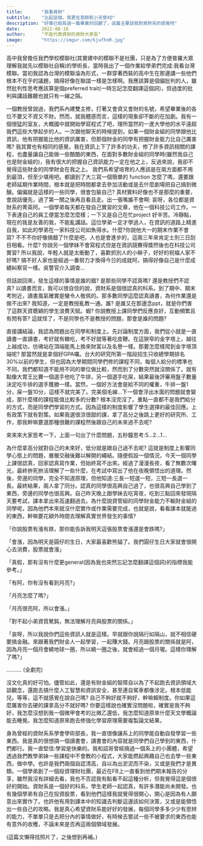 ```yaml
---
title:       "我看資財"
subtitle:    "比起這個，我更在意餅乾小天使XD"
description: "好像已經寫過一篇畢業的回顧了，這篇主要談我對資財系的感覺吧"
date:        2022-08-18
author:      "不能代表資財的資財大家長"
image:       "https://imgur.com/kjufhnR.jpg"
---
```


高中我曾擔任我們學校模聯社(其實建中的模聯不是社團，只是為了方便普羅大眾理解我就先以模聯社自稱)的學術長，當時我出了一個作業給學弟們完成:我看台灣模聯。當初我認為台灣的模聯淪為形式，一群穿著西裝的高中生在那邊講一些他們根本不在乎的議題，搞得好像在聯誼一樣是怎樣啊。我應該算是個偏批判的人，雖然批判性思考應該算是個preferred trait(一時忘記怎麼翻譯這個詞)，但過度的批判與講話難聽也就只有一線之隔。

一個教授曾說過，我們系內建雙主修，打著又會資又會財的名號，希望畢業後的各位不要又不資又不財。然而，就我體感而言，這樣的現象卻不斷的在加劇。我有一個很猛的室友，大概國中就開始學寫程式了吧，理所當然的一進大學他的水平遠超我們這些大學起步的人。一次跟他聊天的時候提到，如果一個財金組的同學跟他比資訊，他有把握能比他的資訊厲害，但那個財金的同學有把握財金能力比自己厲害嗎? 我其實也有相同的感覺，我在資訊上下了許多的功夫，修了許多資訊相關的課程，也盡量讓自己能做一些酷酷的東西，在面對多數財金組的同學時(雖然我自己也是財金組的)，我有很大的把握自己資訊能力一定在他之上，反過來說，我卻不覺得這些財金的同學財金在我之上。
我們系希望培育的人應該是在兩方面都不用到最頂，但至少堪用吧。都讀到了大三寫一個簡單的 function 怎麼了嗎，還要跟老師延期作業時間，根本就是把時間都拿去參加活動或是去什麼劇場把自己搞到微醺。偏偏就是這樣的一些同學，很會包裝自己? 真材實料好像也不是那麼的重要，會說話優先，過了第一關之後再且看且走。出一張嘴誰不會啊: 哀呀，各位都是資財系的菁英阿。一個學弟每天都在發自己實習的文章，他在一個科技公司工作。一下表達自己的員工便當怎麼怎麼樣；一下又是自己在忙project 好辛苦。冷靜點，現在的我是友善的我，不能亂講話。這位學弟一定才學過人，在資訊的道路上精進自我，如此的學弟在一家科技公司如魚得水。什麼?你說他大一的期末作業不會寫? 不不不你好像搞錯了什麼是吧，人也是會進步的，這兩三年來肯定士別三日刮目相看。什麼? 你說另一個學妹不會寫程式但是在資訊競賽得獎然後也在科技公司實習? 所以我說，年輕人就是太衝動了，喜歡抓別人的小辮子，好好的祝福人家不好嗎? 搞不好人家也是經過一番努力才換得今日的成就阿，搞得好像自己是什麼成績糾察官一樣。吳警官介入調查...

但話說回來，發生這樣的事情是誰的錯? 是那些同學不認真嗎? 還是教授們不認真? 以讀書而言，我可以很自信的說，資財系是個很認真的科系。到了期中、期末考附近，讀書風氣確實是蠻令人敬佩的。那多數同學這麼認真讀書，為何作業還是做不出來? 我知道，一定是教授亂教一通。誰? 是誰又在那邊念ppt，就是你們害了這群天資聰穎的學生浪費天賦。蝦? 你說教授上課同學們反應良好，互動頻繁且有問有答? 這就怪了，不是同學也不是教授的問題，那會是誰的問題? 

直接講結論，我認為問題出在同學和制度上。先討論制度方面，我們從小就是一直讀書一直讀書，考好就有糖吃，考不好就等著吃皮鞭。在這狹窄的金字塔上，越往上越成功，彷彿站在頂端能馬上換來財富以及名譽一樣。那要怎麼樣爬到金字塔頂端呢? 那當然就是拿個好GPA囉。台大的研究所第一階段招生只收總學期排名30%以前的學生，但也因為大學期間同學們修的課程不同，每個人給分的標準也不同。我們都知道不能用不同的單位做比較，然而到了分數突然就沒關係了。就有點像大胃王比賽一個選手他吃了牛排，另一個選手吃屎，結果最後評審用盤子數量決定吃牛排的選手獲勝一樣。當然，一個好方法會是給不同的權重，牛排一盤1分，屎一盤10分，這樣不就完美了。完美個毛線...下一個會浮出水面的問題就會變成，那什麼樣的課程能值比較多的分數? 根本沒完沒了。重點一直都不是我們給分的方式，而是同學們學習的方式。因為這樣的制度影響了學生選擇的最佳回應。上有政策下就有對策。如果我選很涼很甜的課，拿了高分之後跳上更好的研究所、工作，那我幹嘛要選那種很難的課程然後跟自己的未來過不去呢? 

來來來大家思考一下，上面一句出了什麼問題，五秒鐘思考:5...2...1... 

為什麼拿高分就對自己的未來好，低分就是跟自己過不去呢? 這就是制度上影響同學心態上的問題，層層交融後難以解開的繩結。隨便假設一個情況，今天一個同學上課很認真，回家認真寫作業，但始終寫不出來。經過了漫漫長夜，看了無數次曙光，最終拚死拚活理解了一些什麼，在考試中寫出了他在夜晚領悟出的道理。然後，旁邊的同學，完全不知道原理，但他知道:三長一短選一短，三短一長選一長。最終結果，兩人拿了同分。認真的同學很高興自己過了，也很高興自己學到了東西，旁邊的同學也很高興。自己昨天晚上跟學妹去吃宵夜，吃到三點回來發現隔天要考試，課本拿出來高速翻過去。為什麼說資管組的同學財金能力不輸財金組的同學呢，因為他們本來就沒什麼實作或作業需要完成，也就是說，看看課本就能過的東西，幹嘛要花額外時間去理解真實世界發生的事情?

「你說股票有漲有跌，那你能告訴我明天這張股票會漲還是會跌嗎?」

「會漲，因為明天是圓仔的生日，大家最喜歡熊貓了。我們圓仔生日大家就會很開心去消費，股票就會漲」

「真假，那有沒有什麼更general(因為我也突然忘記怎麼翻譯這個詞)的指標我能參考。」

「有阿，你有沒有看到月亮?」

「月亮怎麼了嗎?」

「月亮很亮阿，所以會漲。」

「對不起小弟資質駑鈍，無法理解月亮與股票的關係。」

「哀呀，所以我說你們這些資訊人就是這樣。早就跟你說隔行如隔山，就不相信硬要搞金融。來跟著我們財金人一起學習，一起賺大錢。月亮跟股票的關係就是阿，因為月亮一個月會繞地球一圈，所以繞一圈之後，就會經過一個月喔。這樣你理解了嗎?」

.......... (全劇完)

沒文化真的好可怕。儘管如此，還是有財金組的智障自以為了不起跑去資訊領域大談觀念，還跑去搞什麼人工智慧和資訊安全，甚至連自駕車都像涉足。根本低能兒。等等，這不就感覺在說自己嗎? 自己不夠好就不夠好，幹嘛賴制度。你如果這麼厲害你去硬的課拿高分不就好嗎? 你要這樣說也確實沒問題啦，確實是我不夠好，我怎麼沒想到我一個微甲會考的比微乙還低，我怎麼知道原來什麼天文學概論能去睡覺。我怎麼知道原來跑去修強化學習原理需要複製論文結果。

身為曾經的資財系系學會學術部長，我一直很像讓系上的同學能自動自發學習一些東西。我是真的很想搞一個讀書會，讀書會的內容就是同學們自己學到的東西，什們都行。我一直堅信:學習是快樂的。我和詔哥曾經搞過一個系上的小團體，希望透過我們教學弟妹一些課程中不會教的小程式，大家能燃起興趣自己也去學一些東西，做中學。也許是我們兩個自認清高，自以為出淤泥而不染，又或是我們才是異類。一個學弟創了一個投資理財社團，最近在FB上一直看到他們期末報告的分享，雖然我沒有詳細去看，我也不否認我有點看不起這種分析，但我覺得這是個很好的開始。資財系是一個好的科系，學生老師一起認真，有許多潛能尚未開發。也有幾個學弟有自己在投資股票，看到他們這樣我就覺得很開心，開心是因為有人願意出來實作了。也許他有用到課本中的知識去判斷這邊該如何決策，又或是能領悟出一些自己的攻略。我是真心希望資財系能好好的發展，每個同學多多少少有思辨的能力，不單單只是去把分內的事情做好，有時候去嘗試一些不被要求的東西也能有意外的收穫，不論未來是否再這兩個領域發展。

(這篇文懶得找照片了，之後想到再補。)